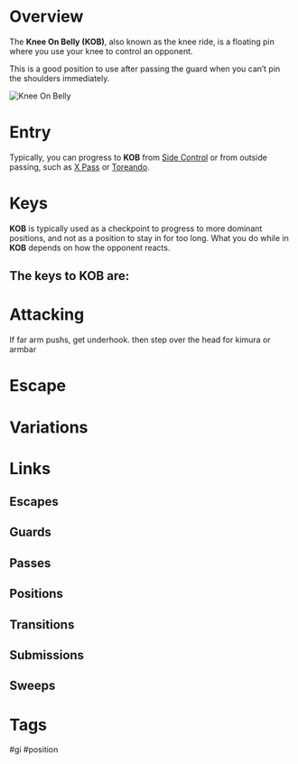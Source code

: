 # Overview
The **Knee On Belly (KOB)**, also known as the knee ride, is a floating pin where you use your knee to control an opponent.

This is a good position to use after passing the guard when you can’t pin the shoulders immediately.

![Knee On Belly](https://cdn.evolve-university.com/wp-content/uploads/2022/04/bjj-spiderguard-overhead-pass-knee-on-belly.jpg)

# Entry
Typically, you can progress to **KOB** from [Side Control](obsidian://open?vault=Obsidian-BJJ-Notes&file=Positions%2FSide%20Control) or from outside passing, such as [X Pass](obsidian://open?vault=Obsidian-BJJ-Notes&file=Guard%20Passing%2FX%20Pass) or [Toreando](obsidian://open?vault=Obsidian-BJJ-Notes&file=Guard%20Passing%2FToreando).
# Keys
**KOB** is typically used as a checkpoint to progress to more dominant positions, and not as a position to stay in for too long. What you do while in **KOB** depends on how the opponent reacts.

The keys to **KOB** are:
- 
# Attacking
If far arm pushs, get underhook. then step over the head for kimura or armbar

# Escape

# Variations
# Links

## Escapes

## Guards

## Passes

## Positions

## Transitions

## Submissions

## Sweeps

# Tags
#gi #position 